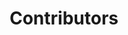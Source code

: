 ---
layout: profiles
permalink: /people/
title: Contributors
description: 
nav: true
nav_order: 3

profiles:
  # if you want to include more than one profile, just replicate the following block
  # and create one content file for each profile inside _pages/
  - align: left
    image: profiles/yongkyung.jpg
    content: organizer/yongkyung.md
    image_circular: false # crops the image to make it circular
    more_info: 
  - align: left
    image: profiles/dongyoung.jpg
    content: organizer/dongyoung.md
    image_circular: false # crops the image to make it circular
    more_info: 
  - align: left
    image: profiles/sungil.jpg
    content: organizer/sungil.md
    image_circular: false # crops the image to make it circular
    more_info: 
  - align: left
    image: profiles/alex.jpg
    content: organizer/alex.md
    image_circular: false # crops the image to make it circular
    more_info: 

---